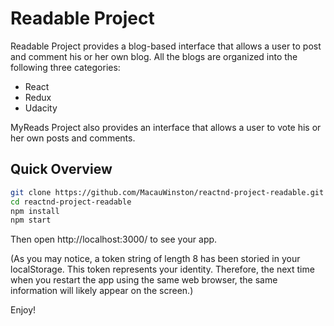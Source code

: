 # Readable Project

Readable Project provides a blog-based interface that allows a user to post and comment his or her own blog. All the blogs are organized into the following three categories:
* React
* Redux
* Udacity

MyReads Project also provides an interface that allows a user to vote his or her own posts and comments.

## Quick Overview

```sh
git clone https://github.com/MacauWinston/reactnd-project-readable.git
cd reactnd-project-readable
npm install
npm start
```

Then open http://localhost:3000/ to see your app.

(As you may notice, a token string of length 8 has been storied in your localStorage. This token represents your identity. Therefore, the next time when you restart the app using the same web browser, the same information will likely appear on the screen.)

Enjoy!
